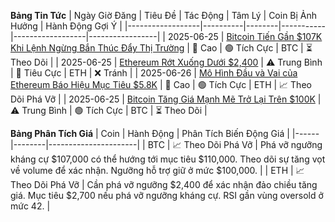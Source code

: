 **Bảng Tin Tức**
| Ngày Giờ Đăng | Tiêu Đề | Tác Động | Tâm Lý | Coin Bị Ảnh Hưởng | Hành Động Gợi Ý |
|------------------|----------|--------|-----------|------------------|-----------------|
| 2025-06-25 | [Bitcoin Tiến Gần $107K Khi Lệnh Ngừng Bắn Thúc Đẩy Thị Trường](https://www.coindesk.com/daybook-us/2025/06/25/crypto-daybook-americas-bitcoin-nears-usd107k-as-ceasefire-lifts-markets-powell-eyed) | 🚨 Cao | 🟢 Tích Cực | BTC | ⏳ Theo Dõi |
| 2025-06-25 | [Ethereum Rớt Xuống Dưới $2,400](https://economictimes.com/crypto-news-today-live-25-jun-2025/liveblog/122054346.cms) | ⚠️ Trung Bình | 🔴 Tiêu Cực | ETH | ❌ Tránh |
| 2025-06-26 | [Mô Hình Đầu và Vai của Ethereum Báo Hiệu Mục Tiêu $5.8K](https://www.tronweekly.com/ethereum-price-outlook-head-signals-5-8k/) | 🚨 Cao | 🟢 Tích Cực | ETH | 📈 Theo Dõi Phá Vỡ |
| 2025-06-25 | [Bitcoin Tăng Giá Mạnh Mẽ Trở Lại Trên $100K](https://www.cryptotimes.io/2025/06/26/crypto-price-today-june-25-bitcoin-pumps-but-top-altcoins-lose-momentum/) | ⚠️ Trung Bình | 🟢 Tích Cực | BTC | ⏳ Theo Dõi |

**Bảng Phân Tích Giá**
| Coin | Hành Động | Phân Tích Biến Động Giá |
|------|--------|----------------------|
| BTC | 📈 Theo Dõi Phá Vỡ | Phá vỡ ngưỡng kháng cự $107,000 có thể hướng tới mục tiêu $110,000. Theo dõi sự tăng vọt về volume để xác nhận. Ngưỡng hỗ trợ giữ ở mức $100,000. |
| ETH | 📈 Theo Dõi Phá Vỡ | Cần phá vỡ ngưỡng $2,400 để xác nhận đảo chiều tăng giá. Mục tiêu $2,700 nếu phá vỡ ngưỡng kháng cự. RSI gần vùng oversold ở mức 42. |